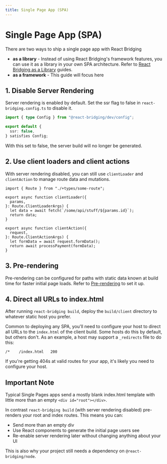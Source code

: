 ```yaml
---
title: Single Page App (SPA)
---
```


# Single Page App (SPA)

There are two ways to ship a single page app with React Bridging

- **as a library** - Instead of using React Bridging's framework features, you can use it as a library in your own SPA architecture. Refer to [React Bridging as a Library](../start/library/installation) guides.
- **as a framework** - This guide will focus here

## 1. Disable Server Rendering

Server rendering is enabled by default. Set the ssr flag to false in `react-bridging.config.ts` to disable it.

```ts filename=react-bridging.config.ts lines=[4]
import { type Config } from "@react-bridging/dev/config";

export default {
  ssr: false,
} satisfies Config;
```

With this set to false, the server build will no longer be generated.

## 2. Use client loaders and client actions

With server rendering disabled, you can still use `clientLoader` and `clientAction` to manage route data and mutations.

```tsx filename=some-route.tsx
import { Route } from "./+types/some-route";

export async function clientLoader({
  params,
}: Route.ClientLoaderArgs) {
  let data = await fetch(`/some/api/stuff/${params.id}`);
  return data;
}

export async function clientAction({
  request,
}: Route.ClientActionArgs) {
  let formData = await request.formData();
  return await processPayment(formData);
}
```

## 3. Pre-rendering

Pre-rendering can be configured for paths with static data known at build time for faster initial page loads. Refer to [Pre-rendering](./pre-rendering) to set it up.

## 4. Direct all URLs to index.html

After running `react-bridging build`, deploy the `build/client` directory to whatever static host you prefer.

Common to deploying any SPA, you'll need to configure your host to direct all URLs to the `index.html` of the client build. Some hosts do this by default, but others don't. As an example, a host may support a `_redirects` file to do this:

```
/*    /index.html   200
```

If you're getting 404s at valid routes for your app, it's likely you need to configure your host.

## Important Note

Typical Single Pages apps send a mostly blank index.html template with little more than an empty `<div id="root"></div>`.

In contrast `react-bridging build` (with server rendering disabled) pre-renders your root and index routes. This means you can:

- Send more than an empty div
- Use React components to generate the initial page users see
- Re-enable server rendering later without changing anything about your UI

This is also why your project still needs a dependency on `@react-bridging/node`.
